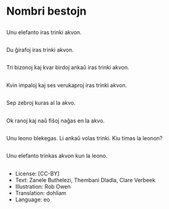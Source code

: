 # Nombri bestojn

##
Unu elefanto iras trinki akvon.

##
Du ĝirafoj iras trinki akvon.

##
Tri bizonoj kaj kvar birdoj ankaŭ iras trinki akvon.

##
Kvin impaloj kaj ses verukaproj iras trinki akvon.

##
Sep zebroj kuras al la akvo.

##
Ok ranoj kaj naŭ fiŝoj naĝas en la akvo.

##
Unu leono blekegas. Li ankaŭ volas trinki. Kiu timas la leonon?

##
Unu elefanto trinkas akvon kun la leono.

##
* License: [CC-BY]
* Text: Zanele Buthelezi, Thembani Dladla, Clare Verbeek
* Illustration: Rob Owen
* Translation: dohliam
* Language: eo

